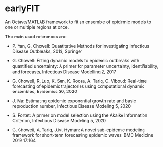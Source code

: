 # earlyFIT
An Octave/MATLAB framework to fit an ensemble of epidemic models to one or multiple regions at once.

The main used references are:

* P. Yan, G. Chowell: Quantitative Methods for Investigating Infectious Disease Outbreaks, 2019, Springer

* G. Chowell: Fitting dynamic models to epidemic outbreaks with quantiﬁed uncertainty: A primer for parameter uncertainty, identiﬁability, and forecasts, Infectious Disease Modelling 2, 2017

* G. Chowell, R. Luo, K. Sun, K. Roosa, A. Tariq, C. Viboud: Real-time forecasting of epidemic trajectories using computational dynamic ensembles, Epidemics 30, 2020

* J. Ma: Estimating epidemic exponential growth rate and basic reproduction number, Infectious Disease Modeling 5, 2020

* S. Portet: A primer on model selection using the Akaike Information Criterion, Infectious Disease Modeling 5, 2020

* G. Chowell, A. Tariq, J.M. Hyman: A novel sub-epidemic modeling framework for short-term forecasting epidemic waves, BMC Medicine 2019 17:164
